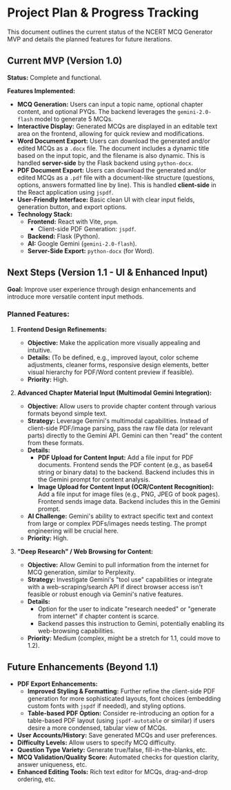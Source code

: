 # Project Plan & Progress Tracking

This document outlines the current status of the NCERT MCQ Generator MVP and details the planned features for future iterations.

## Current MVP (Version 1.0)

**Status:** Complete and functional.

**Features Implemented:**
*   **MCQ Generation:** Users can input a topic name, optional chapter content, and optional PYQs. The backend leverages the `gemini-2.0-flash` model to generate 5 MCQs.
*   **Interactive Display:** Generated MCQs are displayed in an editable text area on the frontend, allowing for quick review and modifications.
*   **Word Document Export:** Users can download the generated and/or edited MCQs as a `.docx` file. The document includes a dynamic title based on the input topic, and the filename is also dynamic. This is handled **server-side** by the Flask backend using `python-docx`.
*   **PDF Document Export:** Users can download the generated and/or edited MCQs as a `.pdf` file with a document-like structure (questions, options, answers formatted line by line). This is handled **client-side** in the React application using `jspdf`.
*   **User-Friendly Interface:** Basic clean UI with clear input fields, generation button, and export options.
*   **Technology Stack:**
    *   **Frontend:** React with Vite, `pnpm`.
        *   Client-side PDF Generation: `jspdf`.
    *   **Backend:** Flask (Python).
    *   **AI:** Google Gemini (`gemini-2.0-flash`).
    *   **Server-Side Export:** `python-docx` (for Word).

## Next Steps (Version 1.1 - UI & Enhanced Input)

**Goal:** Improve user experience through design enhancements and introduce more versatile content input methods.

### Planned Features:

1.  **Frontend Design Refinements:**
    *   **Objective:** Make the application more visually appealing and intuitive.
    *   **Details:** (To be defined, e.g., improved layout, color scheme adjustments, cleaner forms, responsive design elements, better visual hierarchy for PDF/Word content preview if feasible).
    *   **Priority:** High.

2.  **Advanced Chapter Material Input (Multimodal Gemini Integration):**
    *   **Objective:** Allow users to provide chapter content through various formats beyond simple text.
    *   **Strategy:** Leverage Gemini's multimodal capabilities. Instead of client-side PDF/image parsing, pass the raw file data (or relevant parts) directly to the Gemini API. Gemini can then "read" the content from these formats.
    *   **Details:**
        *   **PDF Upload for Content Input:** Add a file input for PDF documents. Frontend sends the PDF content (e.g., as base64 string or binary data) to the backend. Backend includes this in the Gemini prompt for content analysis.
        *   **Image Upload for Content Input (OCR/Content Recognition):** Add a file input for image files (e.g., PNG, JPEG of book pages). Frontend sends image data. Backend includes this in the Gemini prompt.
    *   **AI Challenge:** Gemini's ability to extract specific text and context from large or complex PDFs/images needs testing. The prompt engineering will be crucial here.
    *   **Priority:** High.

3.  **"Deep Research" / Web Browsing for Content:**
    *   **Objective:** Allow Gemini to pull information from the internet for MCQ generation, similar to Perplexity.
    *   **Strategy:** Investigate Gemini's "tool use" capabilities or integrate with a web-scraping/search API if direct browser access isn't feasible or robust enough via Gemini's native features.
    *   **Details:**
        *   Option for the user to indicate "research needed" or "generate from internet" if chapter content is scarce.
        *   Backend passes this instruction to Gemini, potentially enabling its web-browsing capabilities.
    *   **Priority:** Medium (complex, might be a stretch for 1.1, could move to 1.2).

## Future Enhancements (Beyond 1.1)

*   **PDF Export Enhancements:**
    *   **Improved Styling & Formatting:** Further refine the client-side PDF generation for more sophisticated layouts, font choices (embedding custom fonts with `jspdf` if needed), and styling options.
    *   **Table-based PDF Option:** Consider re-introducing an option for a table-based PDF layout (using `jspdf-autotable` or similar) if users desire a more condensed, tabular view of MCQs.
*   **User Accounts/History:** Save generated MCQs and user preferences.
*   **Difficulty Levels:** Allow users to specify MCQ difficulty.
*   **Question Type Variety:** Generate true/false, fill-in-the-blanks, etc.
*   **MCQ Validation/Quality Score:** Automated checks for question clarity, answer uniqueness, etc.
*   **Enhanced Editing Tools:** Rich text editor for MCQs, drag-and-drop ordering, etc.